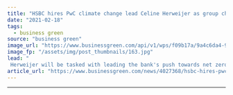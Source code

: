 ```yaml
---
title: "HSBC hires PwC climate change lead Celine Herweijer as group chief sustainability officer"
date: "2021-02-18"
tags: 
  - business green
source: "business green"
image_url: "https://www.businessgreen.com/api/v1/wps/f09b17a/9a4c6da4-9ad3-4b73-9377-68bc6d7e6364/4/hsbc-canary-wharf-10-185x114.jpg"
image_fp: "/assets/img/post_thumbnails/163.jpg"
lead: "
 Herweijer will be tasked with leading the bank's push towards net zero ..."
article_url: "https://www.businessgreen.com/news/4027368/hsbc-hires-pwc-climate-change-lead-celine-herweijer-group-chief-sustainability-officer"
---
```


---
